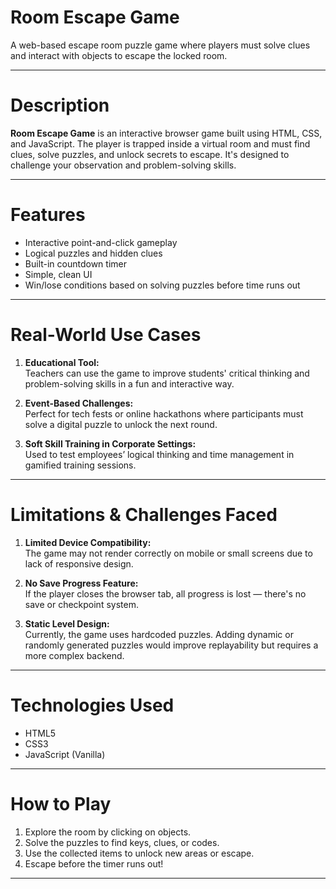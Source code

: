 # Room Escape Game

A web-based escape room puzzle game where players must solve clues and interact with objects to escape the locked room.

---

# Description

**Room Escape Game** is an interactive browser game built using HTML, CSS, and JavaScript. The player is trapped inside a virtual room and must find clues, solve puzzles, and unlock secrets to escape. It's designed to challenge your observation and problem-solving skills.

---

# Features

-  Interactive point-and-click gameplay
-  Logical puzzles and hidden clues
-  Built-in countdown timer
-  Simple, clean UI
-  Win/lose conditions based on solving puzzles before time runs out

---

# Real-World Use Cases

1. **Educational Tool:**  
   Teachers can use the game to improve students' critical thinking and problem-solving skills in a fun and interactive way.

2. **Event-Based Challenges:**  
   Perfect for tech fests or online hackathons where participants must solve a digital puzzle to unlock the next round.

3. **Soft Skill Training in Corporate Settings:**  
   Used to test employees’ logical thinking and time management in gamified training sessions.

---

# Limitations & Challenges Faced

1. **Limited Device Compatibility:**  
   The game may not render correctly on mobile or small screens due to lack of responsive design.

2. **No Save Progress Feature:**  
   If the player closes the browser tab, all progress is lost — there's no save or checkpoint system.

3. **Static Level Design:**  
   Currently, the game uses hardcoded puzzles. Adding dynamic or randomly generated puzzles would improve replayability but requires a more complex backend.

---

# Technologies Used

- HTML5
- CSS3
- JavaScript (Vanilla)

---

# How to Play

1. Explore the room by clicking on objects.
2. Solve the puzzles to find keys, clues, or codes.
3. Use the collected items to unlock new areas or escape.
4. Escape before the timer runs out!

---

